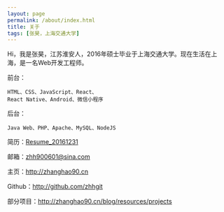 ```yaml
---
layout: page
permalink: /about/index.html
title: 关于
tags: [张昊，上海交通大学]
---
```


Hi，我是张昊，江苏淮安人，2016年硕士毕业于上海交通大学。现在生活在上海，是一名Web开发工程师。

前台：
    
    HTML、CSS、JavaScript、React、
    React Native、Android、微信小程序
    
后台：

    Java Web、PHP、Apache、MySQL、NodeJS

简历：[Resume_20161231](http://zhhgit.github.io/Simple-resume/)

邮箱：[zhh900601@sina.com](mailto:zhh900601@sina.com)

主页：<http://zhanghao90.cn>

Github：<http://github.com/zhhgit>

部分项目：<http://zhanghao90.cn/blog/resources/projects>



